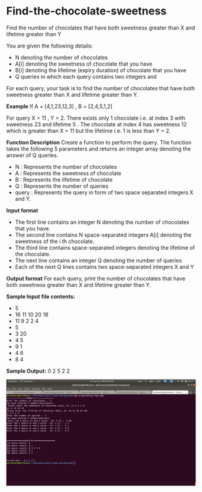 # Find-the-chocolate-sweetness
Find the number of chocolates that have both sweetness greater than X and lifetime greater than Y

You are given the following details:
- N denoting the number of chocolates
- A[i] denoting the sweetness of chocolate that you have
- B[i] denoting the lifetime (expiry duration) of chocolate that you have
- Q queries in which each query contains two integers and

For each query, your task is to find the number of chocolates that have both sweetness greater than X and lifetime greater than Y.

**Example**
If A = [4,1,23,12,3] , B = [2,4,5,1,2]

For query X = 11 , Y = 2. There exists only 1 chocolate i.e. at index 3 with sweetness 23 and lifetime 5 . The chocolate at index 4 has sweetness 12 which is greater than X = 11
but the lifetime i.e. 1 is less than Y = 2.

**Function Description**
Create a function to perform the query. The function takes the following 5 parameters and returns an integer array denoting the answer of Q queries.

- N : Represents the number of chocolates
- A : Represents the sweetness of chocolate
- B : Represents the lifetime of chocolate
- Q : Represents the number of queries
- query : Represents the query in form of two space separated integers X and Y.

**Input format**

- The first line contains an integer N denoting the number of chocolates that you have.
- The second line contains N space-separated integers A[i] denoting the sweetness of the i​ th​ chocolate.
- The third line contains space-separated integers denoting the lifetime of the chocolate.
- The next line contains an integer Q denoting the number of queries
- Each of the next Q lines contains two space-separated integers X and Y

**Output format**
For each query, print the number of chocolates that have both sweetness greater than X and lifetime greater than Y.

**Sample Input file contents:**
- 5
- 16 11 10 20 18
- 11 9 2 2 4
- 5
- 3 20
- 4 5
- 9 1
- 4 6
- 8 4

**Sample Output:**
0 2 5 2 2

![Alt text](output.png?raw=true "Output")
